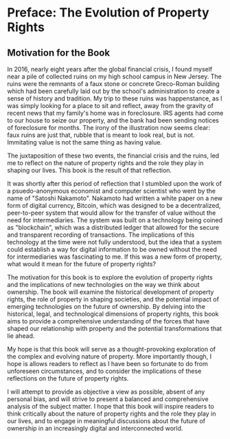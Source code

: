 # Preface: The Evolution of Property Rights

## Motivation for the Book

In 2016, nearly eight years after the global financial crisis, I found myself near a pile of collected ruins on my high school campus in New Jersey. The ruins were the remnants of a faux stone or concrete Greco-Roman building which had been carefully laid out by the school's administration to create a sense of history and tradition. My trip to these ruins was happenstance, as I was simply looking for a place to sit and reflect, away from the gravity of recent news that my family's home was in foreclosure. IRS agents had come to our house to seize our property, and the bank had been sending notices of foreclosure for months. The irony of the illustration now seems clear: faux ruins are just that, rubble that is meant to look real, but is not. Immitating value is not the same thing as having value.

The juxtaposition of these two events, the financial crisis and the ruins, led me to reflect on the nature of property rights and the role they play in shaping our lives. This book is the result of that reflection.

It was shortly after this period of reflection that I stumbled upon the work of a psuedo-anonymous economist and computer scientist who went by the name of "Satoshi Nakamoto". Nakamoto had written a white paper on a new form of digital currency, Bitcoin, which was designed to be a decentralized, peer-to-peer system that would allow for the transfer of value without the need for intermediaries. The system was built on a technology being coined as "blockchain", which was a distributed ledger that allowed for the secure and transparent recording of transactions. The implications of this technology at the time were not fully understood, but the idea that a system could establish a way for digital information to be owned without the need for intermediaries was fascinating to me. If this was a new form of property, what would it mean for the future of property rights?

The motivation for this book is to explore the evolution of property rights and the implications of new technologies on the way we think about ownership. The book will examine the historical development of property rights, the role of property in shaping societies, and the potential impact of emerging technologies on the future of ownership. By delving into the historical, legal, and technological dimensions of property rights, this book aims to provide a comprehensive understanding of the forces that have shaped our relationship with property and the potential transformations that lie ahead.

My hope is that this book will serve as a thought-provoking exploration of the complex and evolving nature of property. More importantly though, I hope is allows readers to reflect as I have been so fortunate to do from unforeseen circumstances, and to consider the implications of these reflections on the future of property rights.

I will attempt to provide as objective a view as possible, absent of any personal bias, and will strive to present a balanced and comprehensive analysis of the subject matter. I hope that this book will inspire readers to think critically about the nature of property rights and the role they play in our lives, and to engage in meaningful discussions about the future of ownership in an increasingly digital and interconnected world.
